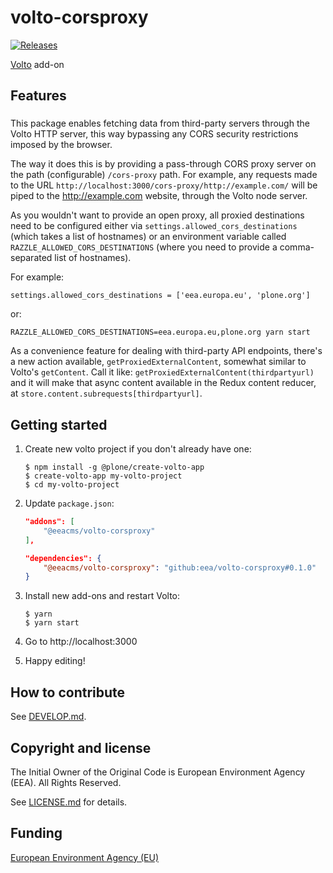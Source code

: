 # volto-corsproxy
[![Releases](https://img.shields.io/github/v/release/eea/volto-corsproxy)](https://github.com/eea/volto-corsproxy/releases)

[Volto](https://github.com/plone/volto) add-on

## Features

###

This package enables fetching data from third-party servers through the Volto
HTTP server, this way bypassing any CORS security restrictions imposed by the
browser.

The way it does this is by providing a pass-through CORS proxy server on the
path (configurable) `/cors-proxy` path. For example, any requests made to the
URL `http://localhost:3000/cors-proxy/http://example.com/` will be piped to
the http://example.com website, through the Volto node server.

As you wouldn't want to provide an open proxy, all proxied destinations need to
be configured either via `settings.allowed_cors_destinations` (which takes
a list of hostnames) or an environment variable called
`RAZZLE_ALLOWED_CORS_DESTINATIONS` (where you need to provide a comma-separated
list of hostnames).

For example:

```
settings.allowed_cors_destinations = ['eea.europa.eu', 'plone.org']

```

or:

```
RAZZLE_ALLOWED_CORS_DESTINATIONS=eea.europa.eu,plone.org yarn start
```

As a convenience feature for dealing with third-party API endpoints, there's
a new action available, `getProxiedExternalContent`, somewhat similar to
Volto's `getContent`. Call it like: `getProxiedExternalContent(thirdpartyurl)`
and it will make that async content available in the Redux content reducer, at
`store.content.subrequests[thirdpartyurl]`.

## Getting started

1. Create new volto project if you don't already have one:
    ```
    $ npm install -g @plone/create-volto-app
    $ create-volto-app my-volto-project
    $ cd my-volto-project
    ```

1. Update `package.json`:
    ``` JSON
    "addons": [
        "@eeacms/volto-corsproxy"
    ],

    "dependencies": {
        "@eeacms/volto-corsproxy": "github:eea/volto-corsproxy#0.1.0"
    }
    ```

1. Install new add-ons and restart Volto:
    ```
    $ yarn
    $ yarn start
    ```

1. Go to http://localhost:3000

1. Happy editing!

## How to contribute

See [DEVELOP.md](DEVELOP.md).

## Copyright and license

The Initial Owner of the Original Code is European Environment Agency (EEA).
All Rights Reserved.

See [LICENSE.md](LICENSE.md) for details.

## Funding

[European Environment Agency (EU)](http://eea.europa.eu)
